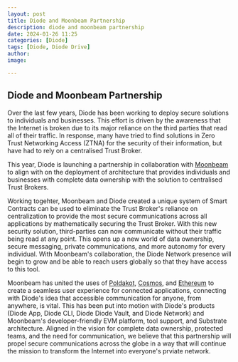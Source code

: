 ```yaml
---
layout: post
title: Diode and Moonbeam Partnership
description: diode and moonbeam partnership
date: 2024-01-26 11:25
categories: [Diode]
tags: [Diode, Diode Drive]
author:
image: 

---
```

## Diode and Moonbeam Partnership

Over the last few years, Diode has been working to deploy secure solutions to individuals and businesses. This effort is driven by the awareness that the Internet is broken due to its major reliance on the third parties that read all of their traffic. In response, many have tried to find solutions in Zero Trust Networking Access (ZTNA) for the security of their information, but have had to rely on a centralised Trust Broker. 

This year, Diode is launching a partnership in collaboration with [Moonbeam](https://moonbeam.network/) to align with on the deployment of architecture that provides individuals and businesses with complete data ownership with the solution to centralised Trust Brokers.

Working togehter, Moonbeam and Diode created a unique system of Smart Contracts can be used to eliminate the Trust Broker's reliance on centralization to provide the most secure communications across all applications by mathematically securing the Trust Broker. With this new security solution, third-parties can now communicate without their traffic being read at any point. This opens up a new world of data ownership, secure messaging, private communications, and more autonomy for every individual. With Moonbeam's collaboration, the Diode Network presence will begin to grow and be able to reach users globally so that they have access to this tool.

Moonbeam has united the uses of [Poldakot](https://polkadot.network/), [Cosmos](https://cosmos.network/), and [Ethereum](https://ethereum.org/) to create a seamless user experience for connected applications, connecting with Diode's idea that accessible communication for anyone, from anywhere, is vital. This has been put into motion with Diode's products (Diode App, Diode CLI, Diode Diode Vault, and Diode Network) and Moonbeam's developer-friendly EVM platform, tool support, and Substrate architecture. Aligned in the vision for complete data ownership, protected teams, and the need for communication, we believe that this partnership will propel secure communications across the globe in a way that will continue the mission to transform the Internet into everyone's prviate network.
